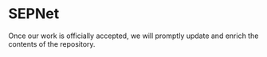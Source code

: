 # SEPNet
Once our work is officially accepted, we will promptly update and enrich the contents of the repository.

